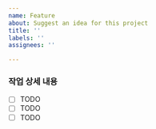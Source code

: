 ```yaml
---
name: Feature
about: Suggest an idea for this project
title: ''
labels: ''
assignees: ''

---
```


### 작업 상세 내용

- [ ] TODO
- [ ] TODO
- [ ] TODO
